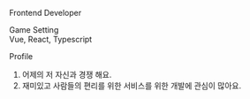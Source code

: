 Frontend Developer 

Game Setting <br />
Vue, React, Typescript 

Profile 

1. 어제의 저 자신과 경쟁 해요.
2. 재미있고 사람들의 편리를 위한 서비스를 위한 개발에 관심이 많아요.
